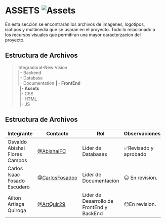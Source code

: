 # ASSETS  ![Assets](https://img.shields.io/badge/Assets-Managed-blue)
 En esta sección se encontrarán los archivos de imagenes, logotipos, isotipos y multimedia que se usaran en el proyecto. Todo lo relacionado a los recursos visuales que permitiran una mayor caracterzacion del proyecto. 

## Estructura de Archivos
>IntegradoraI-New Vision<br>
>| - Backend<br>
>| - Database<br>
>| - Documentation
>**| - FrontEnd** <br>
>&nbsp;&nbsp;**|- Assets**<br>
>&nbsp;&nbsp;|- CSS<br>
>&nbsp;&nbsp;|- HTML<br>
>&nbsp;&nbsp;|- JS<br>

## Estructura de Archivos
|Integrante|Contacto|Rol|Observaciones|
|------------|--------|---|---|
|Osvaldo Abishai Flores Campos|[@AbishaiFC](https://github.com/AbishaiFC)|Lider de Databases|✅Revisado y aprobado|
|Carlos Isaac Fosado Escudero|[@CarlosFosadoo](https://github.com/CarlosFosadoo)|Lider de Documentacion|😐 En revision.|
|Ailton Artiaga Quiroga|[@ArtQuir29](https://github.com/ArtQuir29)|Lider de Desarrollo de FrontEnd y BackEnd |😐En revision.|
